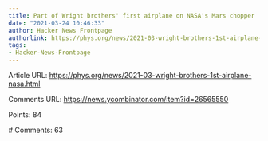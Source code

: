 ```yaml
---
title: Part of Wright brothers' first airplane on NASA's Mars chopper
date: "2021-03-24 10:46:33"
author: Hacker News Frontpage
authorlink: https://phys.org/news/2021-03-wright-brothers-1st-airplane-nasa.html
tags:
- Hacker-News-Frontpage
---
```


<p>Article URL: <a href="https://phys.org/news/2021-03-wright-brothers-1st-airplane-nasa.html">https://phys.org/news/2021-03-wright-brothers-1st-airplane-nasa.html</a></p>
<p>Comments URL: <a href="https://news.ycombinator.com/item?id=26565550">https://news.ycombinator.com/item?id=26565550</a></p>
<p>Points: 84</p>
<p># Comments: 63</p>
